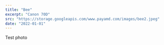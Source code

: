 ```yaml
---
title: "Bee"
excerpt: "Canon 70D"
src: "https://storage.googleapis.com/www.payamd.com/images/bee2.jpeg"
date: "2022-01-01"
---
```


Test photo
